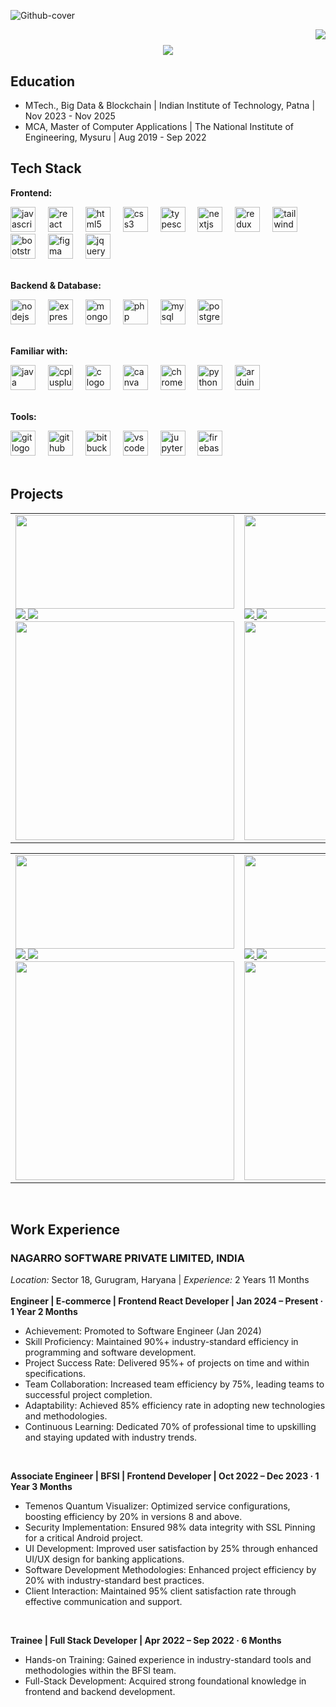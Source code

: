 ![Github-cover](https://github.com/user-attachments/assets/6918cc01-e71a-4518-b775-fd2ad3692e3a)

<img align="right" src="https://visitor-badge.laobi.icu/badge?page_id=vivek0902.vivek0902" />

<h1 align="center">
    <img src="https://readme-typing-svg.herokuapp.com/?font=NotoSerif&size=35&center=true&vCenter=true&width=500&height=70&duration=4000&lines=Hi+There!+👋;+I'm+Vivek+Sharma!;+A+Software+Developer;+Welcome+to+my+github;" />
</h1>

## Education
- MTech., Big Data & Blockchain | Indian Institute of Technology, Patna | Nov 2023 - Nov 2025
- MCA, Master of Computer Applications | The National Institute of Engineering, Mysuru | Aug 2019 - Sep 2022

## Tech Stack
**Frontend:** 
<div align="left">
  <img src="https://cdn.jsdelivr.net/gh/devicons/devicon/icons/javascript/javascript-original.svg" height="40" alt="javascript logo"  />
  <img width="12" />
  <img src="https://cdn.jsdelivr.net/gh/devicons/devicon/icons/react/react-original.svg" height="40" alt="react logo"  />
  <img width="12" />
  <img src="https://cdn.jsdelivr.net/gh/devicons/devicon/icons/html5/html5-original.svg" height="40" alt="html5 logo"  />
  <img width="12" />
  <img src="https://cdn.jsdelivr.net/gh/devicons/devicon/icons/css3/css3-original.svg" height="40" alt="css3 logo"  />
  <img width="12" />
  <img src="https://cdn.jsdelivr.net/gh/devicons/devicon/icons/typescript/typescript-original.svg" height="40" alt="typescript logo"  />
  <img width="12" />
  <img src="https://cdn.jsdelivr.net/gh/devicons/devicon/icons/nextjs/nextjs-original.svg" height="40" alt="nextjs logo"  />
  <img width="12" />
  <img src="https://cdn.jsdelivr.net/gh/devicons/devicon/icons/redux/redux-original.svg" height="40" alt="redux logo"  />
  <img width="12" />
  <img src="https://cdn.jsdelivr.net/gh/devicons/devicon/icons/tailwindcss/tailwindcss-original-wordmark.svg" height="40" alt="tailwindcss logo"  />
  <img width="12" />
  <img src="https://cdn.jsdelivr.net/gh/devicons/devicon/icons/bootstrap/bootstrap-original.svg" height="40" alt="bootstrap logo"  />
  <img width="12" />
  <img src="https://cdn.jsdelivr.net/gh/devicons/devicon/icons/figma/figma-original.svg" height="40" alt="figma logo"  />
  <img width="12" />
  <img src="https://cdn.jsdelivr.net/gh/devicons/devicon/icons/jquery/jquery-original.svg" height="40" alt="jquery logo"  />
</div>
</br>

**Backend & Database:** 
<div align="left">
  <img src="https://cdn.jsdelivr.net/gh/devicons/devicon/icons/nodejs/nodejs-original.svg" height="40" alt="nodejs logo"  />
  <img width="12" />
  <img src="https://img.icons8.com/?size=100&id=2ZOaTclOqD4q" height="40" alt="express logo"  />
  <img width="12" />
  <img src="https://cdn.jsdelivr.net/gh/devicons/devicon/icons/mongodb/mongodb-original.svg" height="40" alt="mongodb logo"  />
  <img width="12" />
  <img src="https://cdn.jsdelivr.net/gh/devicons/devicon/icons/php/php-original.svg" height="40" alt="php logo"  />
  <img width="12" />
  <img src="https://cdn.jsdelivr.net/gh/devicons/devicon/icons/mysql/mysql-original.svg" height="40" alt="mysql logo"  />
  <img width="12" />
  <img src="https://cdn.jsdelivr.net/gh/devicons/devicon/icons/postgresql/postgresql-original.svg" height="40" alt="postgresql logo"  />
</div>
</br>


**Familiar with:** 
<div align="left">
  <img src="https://cdn.jsdelivr.net/gh/devicons/devicon/icons/java/java-original.svg" height="40" alt="java logo"  />
  <img width="12" />
  <img src="https://cdn.jsdelivr.net/gh/devicons/devicon/icons/cplusplus/cplusplus-original.svg" height="40" alt="cplusplus logo"  />
  <img width="12" />
  <img src="https://cdn.jsdelivr.net/gh/devicons/devicon/icons/c/c-original.svg" height="40" alt="c logo"  />
  <img width="12" />
  <img src="https://cdn.jsdelivr.net/gh/devicons/devicon/icons/canva/canva-original.svg" height="40" alt="canva logo"  />
  <img width="12" />
  <img src="https://cdn.jsdelivr.net/gh/devicons/devicon/icons/chrome/chrome-original.svg" height="40" alt="chrome logo"  />
  <img width="12" />
  <img src="https://cdn.jsdelivr.net/gh/devicons/devicon/icons/python/python-original.svg" height="40" alt="python logo"  />
  <img width="12" />
  <img src="https://cdn.jsdelivr.net/gh/devicons/devicon/icons/arduino/arduino-original.svg" height="40" alt="arduino logo"  />
</div>

</br>

**Tools:** 
<div align="left">
  <img src="https://cdn.jsdelivr.net/gh/devicons/devicon/icons/git/git-original.svg" height="40" alt="git logo"  />
  <img width="12" />
  <img src="https://github.githubassets.com/assets/GitHub-Mark-ea2971cee799.png" height="40" alt="github logo"  />
  <img width="12" />
  <img src="https://cdn.jsdelivr.net/gh/devicons/devicon/icons/bitbucket/bitbucket-original.svg" height="40" alt="bitbucket logo"  />
  <img width="12" />
  <img src="https://cdn.jsdelivr.net/gh/devicons/devicon/icons/vscode/vscode-original.svg" height="40" alt="vscode logo"  />
  <img width="12" />
  <img src="https://jithurjacob.gallerycdn.vsassets.io/extensions/jithurjacob/nbpreviewer/1.2.2/1545728940190/Microsoft.VisualStudio.Services.Icons.Default" height="40" alt="jupyter logo"  />
  <img width="12" />
  <img src="https://cdn.jsdelivr.net/gh/devicons/devicon/icons/firebase/firebase-plain.svg" height="40" alt="firebase logo"  />
</div>
</br>

## Projects
<!-- BEGIN CARDS -->
<table>
  <tr>
    <td>
      <a href="https://github.com/vivek0902/2048-game-in-reactjs">
        <img src="https://images.crazygames.com/games/2048/cover_16x9-1707828856995.png" width="350" height="150"/>
      </a>
      <br/>
      <a href="https://vivek0902.github.io/2048-game-in-reactjs/" target="_blank">
        <img src="https://img.shields.io/badge/Live%20Demo-%23181717.svg?style=for-the-badge&logo=react&logoColor=white" />
      </a>
      <a href="https://github.com/vivek0902/2048-game-in-reactjs" target="_blank">
        <img src="https://img.shields.io/badge/Repository-%23181717.svg?style=for-the-badge&logo=github&logoColor=white" />
      </a>
        <br/>
      <a href="https://github.com/vivek0902/2048-game-in-reactjs">
        <img src="https://github-readme-stats.vercel.app/api/pin/?username=vivek0902&repo=2048-game-in-reactjs&theme=dark" width="350"/>
      </a>
    </td>
    <td>
      <a href="https://github.com/vivek0902/Drag-and-drop-todoList-app-in-React">
        <img src="https://i.ytimg.com/vi/YJ5EMzyimfc/maxresdefault.jpg" width="350" height="150"/>
      </a>
      <br/>
      <a href="https://vivek0902.github.io/Drag-and-drop-todoList-app-in-React/" target="_blank">
        <img src="https://img.shields.io/badge/Live%20Demo-%23181717.svg?style=for-the-badge&logo=react&logoColor=white" />
      </a>
      <a href="https://github.com/vivek0902/Drag-and-drop-todoList-app-in-React" target="_blank">
        <img src="https://img.shields.io/badge/Repository-%23181717.svg?style=for-the-badge&logo=github&logoColor=white" />
      </a>
        <br/>
      <a href="https://github.com/vivek0902/Drag-and-drop-todoList-app-in-React">
        <img src="https://github-readme-stats.vercel.app/api/pin/?username=vivek0902&repo=Drag-and-drop-todoList-app-in-React&theme=dark" width="350"/>
      </a>
    </td>
    <td>
      <a href="https://github.com/vivek0902/Feature-Flag-in-React-using-useContext-hook">
        <img src="https://miro.medium.com/v2/resize:fit:1200/1*YxQWofI7RVPWLGtfblAgmw.png" width="350" height="150"/>
      </a>
         <br/>
      <a href="https://vivek0902.github.io/Feature-Flag-in-React-using-useContext-hook/" target="_blank">
        <img src="https://img.shields.io/badge/Live%20Demo-%23181717.svg?style=for-the-badge&logo=react&logoColor=white" />
      </a>
      <a href="https://github.com/vivek0902/Feature-Flag-in-React-using-useContext-hook" target="_blank">
        <img src="https://img.shields.io/badge/Repository-%23181717.svg?style=for-the-badge&logo=github&logoColor=white" />
      </a>
      <br/>
      <a href="https://github.com/vivek0902/Feature-Flag-in-React-using-useContext-hook">
        <img src="https://github-readme-stats.vercel.app/api/pin/?username=vivek0902&repo=Feature-Flag-in-React-using-useContext-hook&theme=dark" width="350"/>
      </a>
    </td>
  </tr>
</table>
<!-- END CARDS --> 
<!-- BEGIN CARDS -->
<table>
  <tr>
    <td>
      <a href="https://github.com/vivek0902/2048-game-in-reactjs">
        <img src="https://images.crazygames.com/games/2048/cover_16x9-1707828856995.png" width="350" height="150"/>
      </a>
      <br/>
      <a href="https://vivek0902.github.io/2048-game-in-reactjs/" target="_blank">
        <img src="https://img.shields.io/badge/Live%20Demo-%23181717.svg?style=for-the-badge&logo=react&logoColor=white" />
      </a>
      <a href="https://github.com/vivek0902/2048-game-in-reactjs" target="_blank">
        <img src="https://img.shields.io/badge/Repository-%23181717.svg?style=for-the-badge&logo=github&logoColor=white" />
      </a>
        <br/>
      <a href="https://github.com/vivek0902/2048-game-in-reactjs">
        <img src="https://github-readme-stats.vercel.app/api/pin/?username=vivek0902&repo=2048-game-in-reactjs&theme=dark" width="350"/>
      </a>
    </td>
    <td>
      <a href="https://github.com/vivek0902/scroll-top-bottom">
        <img src="https://user-images.githubusercontent.com/1680273/187046411-677c24c4-043a-4505-b2ef-6bd1eb7ad311.png" width="350" height="150"/>
      </a>
      <br/>
      <a href="https://vivek0902.github.io/scroll-top-bottom" target="_blank">
        <img src="https://img.shields.io/badge/Live%20Demo-%23181717.svg?style=for-the-badge&logo=react&logoColor=white" />
      </a>
      <a href="https://github.com/vivek0902/scroll-top-bottom" target="_blank">
        <img src="https://img.shields.io/badge/Repository-%23181717.svg?style=for-the-badge&logo=github&logoColor=white" />
      </a>
        <br/>
      <a href="https://github.com/vivek0902/scroll-top-bottom">
        <img src="https://github-readme-stats.vercel.app/api/pin/?username=vivek0902&repo=scroll-top-bottom&theme=dark" width="350"/>
      </a>
    </td>
    <td>
      <a href="https://github.com/vivek0902/Feature-Flag-in-React-using-useContext-hook">
        <img src="https://miro.medium.com/v2/resize:fit:1200/1*YxQWofI7RVPWLGtfblAgmw.png" width="350" height="150"/>
      </a>
         <br/>
      <a href="https://vivek0902.github.io/Feature-Flag-in-React-using-useContext-hook/" target="_blank">
        <img src="https://img.shields.io/badge/Live%20Demo-%23181717.svg?style=for-the-badge&logo=react&logoColor=white" />
      </a>
      <a href="https://github.com/vivek0902/Feature-Flag-in-React-using-useContext-hook" target="_blank">
        <img src="https://img.shields.io/badge/Repository-%23181717.svg?style=for-the-badge&logo=github&logoColor=white" />
      </a>
      <br/>
      <a href="https://github.com/vivek0902/Feature-Flag-in-React-using-useContext-hook">
        <img src="https://github-readme-stats.vercel.app/api/pin/?username=vivek0902&repo=Feature-Flag-in-React-using-useContext-hook&theme=dark" width="350"/>
      </a>
    </td>
  </tr>
</table>
<!-- END CARDS --> 
<br/>

## Work Experience
### NAGARRO SOFTWARE PRIVATE LIMITED, INDIA
*Location:* Sector 18, Gurugram, Haryana |  *Experience:* 2 Years 11 Months 
</br>
</br>
**Engineer | E-commerce | Frontend React Developer | Jan 2024 – Present · 1 Year 2 Months**
- Achievement: Promoted to Software Engineer (Jan 2024)
- Skill Proficiency: Maintained 90%+ industry-standard efficiency in programming and software development.
- Project Success Rate: Delivered 95%+ of projects on time and within specifications.
- Team Collaboration: Increased team efficiency by 75%, leading teams to successful project completion.
- Adaptability: Achieved 85% efficiency rate in adopting new technologies and methodologies.
- Continuous Learning: Dedicated 70% of professional time to upskilling and staying updated with industry trends.
</br>

**Associate Engineer | BFSI | Frontend Developer | Oct 2022 – Dec 2023 · 1 Year 3 Months**
- Temenos Quantum Visualizer: Optimized service configurations, boosting efficiency by 20% in versions 8 and above. 
- Security Implementation: Ensured 98% data integrity with SSL Pinning for a critical Android project. 
- UI Development: Improved user satisfaction by 25% through enhanced UI/UX design for banking applications.
- Software Development Methodologies: Enhanced project efficiency by 20% with industry-standard best practices.
- Client Interaction: Maintained 95% client satisfaction rate through effective communication and support.
</br>

**Trainee | Full Stack Developer | Apr 2022 – Sep 2022 · 6 Months**
- Hands-on Training: Gained experience in industry-standard tools and methodologies within the BFSI team.
- Full-Stack Development: Acquired strong foundational knowledge in frontend and backend development.



